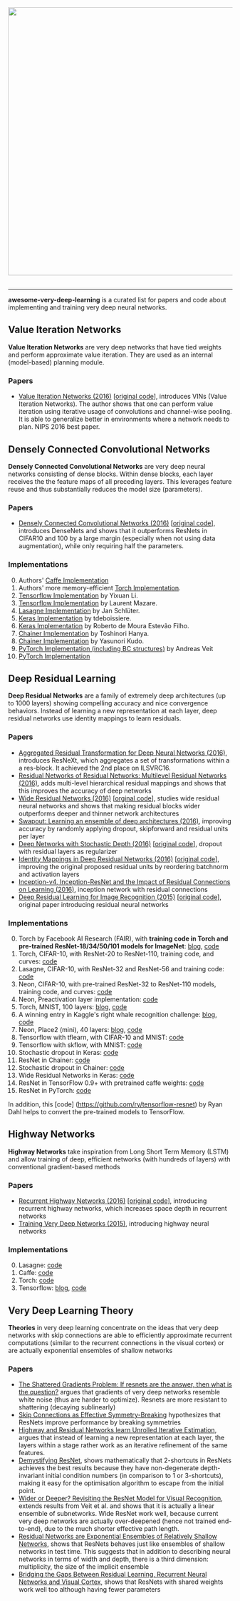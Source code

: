 <div align="center">
  <img width='600px' src="http://i.imgur.com/XjCXXap.png"><br><br>
</div>

-----------------

**awesome-very-deep-learning** is a curated list for papers and code about implementing and training very deep neural networks.

## Value Iteration Networks

**Value Iteration Networks** are very deep networks that have tied weights and perform approximate value iteration. They are used as an internal (model-based) planning module.

### Papers

- [Value Iteration Networks (2016)](https://arxiv.org/abs/1602.02867) [[original code](https://github.com/avivt/VIN)], introduces VINs (Value Iteration Networks). The author shows that one can perform value iteration using iterative usage of convolutions and channel-wise pooling. It is able to generalize better in environments where a network needs to plan. NIPS 2016 best paper. 

## Densely Connected Convolutional Networks

**Densely Connected Convolutional Networks** are very deep neural networks consisting of dense blocks. Within dense blocks, each layer receives the the feature maps of all preceding layers. This leverages feature reuse and thus substantially reduces the model size (parameters).

### Papers

- [Densely Connected Convolutional Networks (2016)](https://arxiv.org/abs/1608.06993) [[original code](https://github.com/liuzhuang13/DenseNet)], introduces DenseNets and shows that it outperforms ResNets in CIFAR10 and 100 by a large margin (especially when not using data augmentation), while only requiring half the parameters. 

### Implementations

0. Authors' [Caffe Implementation](https://github.com/liuzhuang13/DenseNetCaffe)
0. Authors' more memory-efficient [Torch Implementation](https://github.com/gaohuang/DenseNet_lite).
0. [Tensorflow Implementation](https://github.com/YixuanLi/densenet-tensorflow) by Yixuan Li.
0. [Tensorflow Implementation](https://github.com/LaurentMazare/deep-models/tree/master/densenet) by Laurent Mazare.
0. [Lasagne Implementation](https://github.com/Lasagne/Recipes/tree/master/papers/densenet) by Jan Schlüter.
0. [Keras Implementation](https://github.com/tdeboissiere/DeepLearningImplementations/tree/master/DenseNet) by tdeboissiere. 
0. [Keras Implementation](https://github.com/robertomest/convnet-study) by Roberto de Moura Estevão Filho.
0. [Chainer Implementation](https://github.com/t-hanya/chainer-DenseNet) by Toshinori Hanya.
0. [Chainer Implementation](https://github.com/yasunorikudo/chainer-DenseNet) by Yasunori Kudo.
0. [PyTorch Implementation (including BC structures)](https://github.com/andreasveit/densenet-pytorch) by Andreas Veit
0. [PyTorch Implementation](https://github.com/bamos/densenet.pytorch)


## Deep Residual Learning 

**Deep Residual Networks** are a family of extremely deep architectures (up to 1000 layers) showing compelling accuracy and nice convergence behaviors. Instead of learning a new representation at each layer, deep residual networks use identity mappings to learn residuals. 

### Papers

- [Aggregated Residual Transformation for Deep Neural Networks (2016)](https://arxiv.org/abs/1611.05431), introduces ResNeXt, which aggregates a set of transformations within a a res-block. It achieved the 2nd place on ILSVRC16.
- [Residual Networks of Residual Networks: Multilevel Residual Networks (2016)](https://arxiv.org/abs/1608.02908), adds multi-level hierarchical residual mappings and shows that this improves the accuracy of deep networks
- [Wide Residual Networks (2016)](http://arxiv.org/abs/1605.07146) [[orginal code](https://github.com/szagoruyko/wide-residual-networks)], studies wide residual neural networks and shows that making residual blocks wider outperforms deeper and thinner network architectures
- [Swapout: Learning an ensemble of deep architectures (2016)](https://arxiv.org/pdf/1605.06465v1.pdf), improving accuracy by randomly applying dropout, skipforward and residual units per layer
- [Deep Networks with Stochastic Depth (2016)](http://arxiv.org/abs/1603.09382) [[original code](https://github.com/yueatsprograms/Stochastic_Depth)], dropout with residual layers as regularizer
- [Identity Mappings in Deep Residual Networks (2016)](http://arxiv.org/abs/1603.05027) [[original code](https://github.com/KaimingHe/resnet-1k-layers)], improving the original proposed residual units by reordering batchnorm and activation layers
- [Inception-v4, Inception-ResNet and the Impact of Residual Connections on Learning (2016)](http://arxiv.org/abs/1602.07261), inception network with residual connections
- [Deep Residual Learning for Image Recognition (2015)](http://arxiv.org/abs/1512.03385) [[original code](https://github.com/KaimingHe/deep-residual-networks)], original paper introducing residual neural networks

### Implementations

0. Torch by Facebook AI Research (FAIR), with **training code in Torch and pre-trained ResNet-18/34/50/101 models for ImageNet**: [blog](http://torch.ch/blog/2016/02/04/resnets.html), [code](https://github.com/facebook/fb.resnet.torch)
0. Torch, CIFAR-10, with ResNet-20 to ResNet-110, training code, and curves: [code](https://github.com/gcr/torch-residual-networks)
0. Lasagne, CIFAR-10, with ResNet-32 and ResNet-56 and training code: [code](https://github.com/Lasagne/Recipes/tree/master/papers/deep_residual_learning)
0. Neon, CIFAR-10, with pre-trained ResNet-32 to ResNet-110 models, training code, and curves: [code](https://github.com/NervanaSystems/ModelZoo/tree/master/ImageClassification/CIFAR10/DeepResNet)
0. Neon, Preactivation layer implementation: [code](https://github.com/NervanaSystems/neon/blob/master/examples/cifar10_msra.py)
0. Torch, MNIST, 100 layers: [blog](https://deepmlblog.wordpress.com/2016/01/05/residual-networks-in-torch-mnist/), [code](https://github.com/arunpatala/residual.mnist)
0. A winning entry in Kaggle's right whale recognition challenge: [blog](http://blog.kaggle.com/2016/02/04/noaa-right-whale-recognition-winners-interview-2nd-place-felix-lau/), [code](https://github.com/felixlaumon/kaggle-right-whale)
0. Neon, Place2 (mini), 40 layers: [blog](http://www.nervanasys.com/using-neon-for-scene-recognition-mini-places2/), [code](https://github.com/hunterlang/mpmz/)
0. Tensorflow with tflearn, with CIFAR-10 and MNIST: [code](https://github.com/tflearn/tflearn/blob/master/examples/images/residual_network_cifar10.py)
0. Tensorflow with skflow, with MNIST: [code](https://github.com/tensorflow/tensorflow/blob/master/tensorflow/examples/skflow/resnet.py)
0. Stochastic dropout in Keras: [code](https://github.com/dblN/stochastic_depth_keras)
0. ResNet in Chainer: [code](https://github.com/yasunorikudo/chainer-ResNet)
0. Stochastic dropout in Chainer: [code](https://github.com/yasunorikudo/chainer-ResDrop)
0. Wide Residual Networks in Keras: [code](https://github.com/asmith26/wide_resnets_keras)
0. ResNet in TensorFlow 0.9+ with pretrained caffe weights: [code](https://github.com/ry/tensorflow-resnet)
0. ResNet in PyTorch: [code](https://github.com/ruotianluo/pytorch-resnet)

In addition, this [code] (https://github.com/ry/tensorflow-resnet) by Ryan Dahl helps to convert the pre-trained models to TensorFlow.


## Highway Networks

**Highway Networks** take inspiration from Long Short Term Memory (LSTM) and allow training of deep, efficient networks (with hundreds of layers) with conventional gradient-based methods

### Papers

- [Recurrent Highway Networks (2016)](https://arxiv.org/abs/1607.03474) [[original code](https://github.com/julian121266/RecurrentHighwayNetworks)], introducing recurrent highway networks, which increases space depth in recurrent networks 
- [Training Very Deep Networks (2015)](http://arxiv.org/abs/1507.06228), introducing highway neural networks

### Implementations

0. Lasagne: [code](https://github.com/Lasagne/Lasagne/blob/highway_example/examples/Highway%20Networks.ipynb)
0. Caffe: [code](https://github.com/flukeskywalker/highway-networks)
0. Torch: [code](https://github.com/yoonkim/lstm-char-cnn/blob/master/model/HighwayMLP.lua)
0. Tensorflow: [blog](https://medium.com/jim-fleming/highway-networks-with-tensorflow-1e6dfa667daa#.r2msk226f), [code](https://github.com/fomorians/highway-cnn)

## Very Deep Learning Theory

**Theories** in very deep learning concentrate on the ideas that very deep networks with skip connections are able to efficiently approximate recurrent computations (similar to the recurrent connections in the visual cortex) or are actually exponential ensembles of shallow networks

### Papers

- [The Shattered Gradients Problem: If resnets are the answer, then what is the question?](https://arxiv.org/abs/1702.08591) argues that gradients of very deep networks resemble white noise (thus are harder to optimize). Resnets are more resistant to shattering (decaying sublinearly)
- [Skip Connections as Effective Symmetry-Breaking](https://arxiv.org/pdf/1701.09175) hypothesizes that ResNets improve performance by breaking symmetries
- [Highway and Residual Networks learn Unrolled Iterative Estimation](https://arxiv.org/abs/1612.07771), argues that instead of learning a new representation at each layer, the layers within a stage rather work as an iterative refinement of the same features.
- [Demystifying ResNet](https://arxiv.org/abs/1611.01186), shows mathematically that 2-shortcuts in ResNets achieves the best results because they have non-degenerate depth-invariant initial condition numbers (in comparison to 1 or 3-shortcuts), making it easy for the optimisation algorithm to escape from the initial point.
- [Wider or Deeper? Revisiting the ResNet Model for Visual Recognition](https://arxiv.org/abs/1611.10080v1), extends results from Veit et al. and shows that it is actually a linear ensemble of subnetworks. Wide ResNet work well, because current very deep networks are actually over-deepened (hence not trained end-to-end), due to the much shorter effective path length. 
- [Residual Networks are Exponential Ensembles of Relatively Shallow Networks](http://arxiv.org/abs/1605.06431), shows that ResNets behaves just like ensembles of shallow networks in test time. This suggests that in addition to describing neural networks in terms of width and depth, there is a third dimension: multiplicity, the size of the implicit ensemble
- [Bridging the Gaps Between Residual Learning, Recurrent Neural Networks and Visual Cortex](http://arxiv.org/abs/1604.03640), shows that ResNets with shared weights work well too although having fewer parameters 


